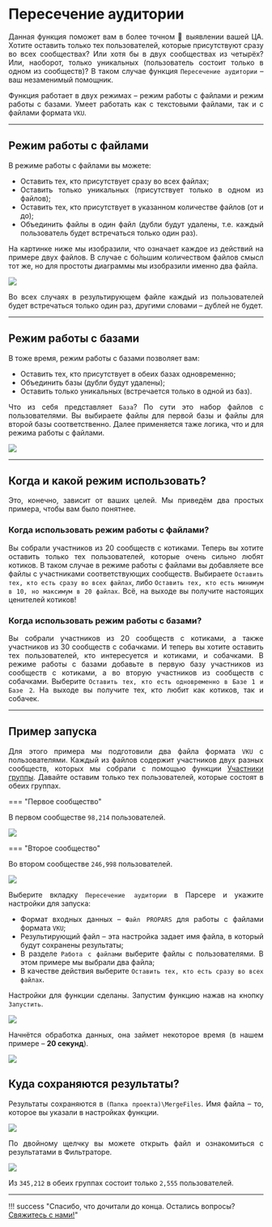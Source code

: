 # Пересечение аудитории

<div style="text-align: justify">
  <p>
    Данная функция поможет вам в более точном 🎯 выявлении вашей ЦА. Хотите оставить только тех пользователей, которые присутствуют сразу во всех сообществах? Или хотя бы в двух сообществах из четырёх? Или, наоборот, только уникальных (пользователь состоит только в одном из сообществ)? В таком случае функция <code>Пересечение аудитории</code> – ваш незаменимый помощник.
  </p>
</div>

<div style="text-align: justify">
  <p>
    Функция работает в двух режимах – режим работы с файлами и режим работы с базами. Умеет работать как с текстовыми файлами, так и с файлами формата <code>VKU</code>.
  </p>
</div>

---

## Режим работы с файлами

<div style="text-align: justify">
  <p>
    В режиме работы с файлами вы можете:
  </p>
  <ul class="styled">
    <li>Оставить тех, кто присутствует сразу во всех файлах;</li>
    <li>Оставить только уникальных (присутствует только в одном из файлов);</li>
    <li>Оставить тех, кто присутствует в указанном количестве файлов (от и до);</li>
    <li>Объединить файлы в один файл (дубли будут удалены, т.е. каждый пользователь будет встречаться только один раз).</li>
  </ul>
  <p>
    На картинке ниже мы изобразили, что означает каждое из действий на примере двух файлов. В случае с бо́льшим количеством файлов смысл тот же, но для простоты диаграммы мы изобразили именно два файла.
  </p>
</div>

![](../../img/parser/audience-intersection/files_1.png)

<div style="text-align: justify">
  <p>
    Во всех случаях в результирующем файле каждый из пользователей будет встречаться только один раз, другими словами – дублей не будет.
  </p>
</div>

---

## Режим работы с базами

<div style="text-align: justify">
  <p>
    В тоже время, режим работы с базами позволяет вам:
  </p>

  <ul class="styled">
    <li>Оставить тех, кто присутствует в обеих базах одновременно;</li>
    <li>Объединить базы (дубли будут удалены);</li>
    <li>Оставить только уникальных (встречается только в одной из баз).</li>
  </ul>

  <p>
    Что из себя представляет <code>База</code>? По сути это набор файлов с пользователями. Вы выбираете файлы для первой базы и файлы для второй базы соответственно. Далее применяется таже логика, что и для режима работы с файлами.
  </p>
</div>

![](../../img/parser/audience-intersection/bases_1.png)

---

## Когда и какой режим использовать?

<div style="text-align: justify">
  <p>
    Это, конечно, зависит от ваших целей. Мы приведём два простых примера, чтобы вам было понятнее.
  </p>
</div>

### Когда использовать режим работы с файлами?

<div style="text-align: justify">
  <p>
    Вы собрали участников из 20 сообществ с котиками. Теперь вы хотите оставить только тех пользователей, которые очень сильно любят котиков. В таком случае в режиме работы с файлами вы добавляете все файлы с участниками соответствующих сообществ. Выбираете <code>Оставить тех, кто есть сразу во всех файлах</code>, либо <code>Оставить тех, кто есть минимум в 10, но максимум в 20 файлах</code>. Всё, на выходе вы получите настоящих ценителей котиков!
  </p>
</div>

### Когда использовать режим работы с базами?

<div style="text-align: justify">
  <p>
    Вы собрали участников из 20 сообществ с котиками, а также участников из 30 сообществ с собачками. И теперь вы хотите оставить тех пользователей, кто интересуется и котиками, и собачками. В режиме работы с базами добавьте в первую базу участников из сообществ с котиками, а во вторую участников из сообществ с собачками. Выберите <code>Оставить тех, кто есть одновременно в Базе 1 и Базе 2</code>. На выходе вы получите тех, кто любит как котиков, так и собачек.
  </p>
</div>

---

## Пример запуска
<div style="text-align: justify">
  <p>
    Для этого примера мы подготовили два файла формата <code>VKU</code> с пользователями. Каждый из файлов содержит участников двух разных сообществ, которых мы собрали с помощью функции <a href="../group-members">Участники группы</a>. Давайте оставим только тех пользователей, которые состоят в обеих группах.
  </p>
</div>

=== "Первое сообщество"
    <div style="text-align: justify">
      <p>
        В первом сообществе <code>98,214</code> пользователей.
      </p>
    </div>
    ![](../../img/parser/audience-intersection/example_1.png)

=== "Второе сообщество"
    <div style="text-align: justify">
      <p>
        Во втором сообществе <code>246,998</code> пользователей.
      </p>
    </div>
    ![](../../img/parser/audience-intersection/example_2.png)

<div style="text-align: justify">
  <p>
    Выберите вкладку <code>Пересечение аудитории</code> в Парсере и укажите настройки для запуска:
  </p>
  <ul>
    <li>Формат входных данных – <code>Файл PROPARS</code> для работы с файлами формата <code>VKU</code>;</li>
    <li>Результирующий файл – эта настройка задает имя файла, в который будут сохранены результаты;</li>
    <li>В разделе <code>Работа с файлами</code> выберите файлы с пользователями. В этом примере мы выбрали два файла;</li>
    <li>В качестве действия выберите <code>Оставить тех, кто есть сразу во всех файлах</code>.</li>
  </ul>
  <p>
    Настройки для функции сделаны. Запустим функцию нажав на кнопку <code>Запустить</code>.
  </p>
</div>

![](../../img/parser/audience-intersection/example_3.png)

<div style="text-align: justify">
  <p>
    Начнётся обработка данных, она займет некоторое время (в нашем примере – <b>20 секунд</b>).
  </p>
</div>

![](../../img/parser/audience-intersection/example_4.png)

## Куда сохраняются результаты?

<div style="text-align: justify">
  <p>
    Результаты сохраняются в <code>(Папка проекта)\MergeFiles</code>. Имя файла – то, которое вы указали в настройках функции.
  </p>
</div>

![](../../img/parser/audience-intersection/results_1.png)

<div style="text-align: justify">
  <p>
    По двойному щелчку вы можете открыть файл и ознакомиться с результатами в Фильтраторе. 
  </p>
</div>

![](../../img/parser/audience-intersection/results_2.png)

<div style="text-align: justify">
  <p>
    Из <code>345,212</code> в обеих группах состоит только <code>2,555</code> пользователей.
  </p>
</div>

---

!!! success "Спасибо, что дочитали до конца. Остались вопросы? <a href="../../../support">Свяжитесь с нами!</a>"